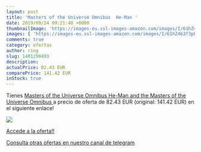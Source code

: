 ```yaml
---
layout: post
title: 'Masters of the Universe Omnibus  He-Man '
date: 2019/09/24 09:21:40 +0000
thumbnailImage: 'https://images-eu.ssl-images-amazon.com/images/I/61hZ4b3f3pL._SL200_.jpg'
images: [ 'https://images-eu.ssl-images-amazon.com/images/I/61hZ4b3f3pL._SL200_.jpg' ]
comments: true
category: ofertas
author: ring
slug: 1401290493
description:
actualPrice: 82.43 EUR
comparePrice: 141.42 EUR
inStock: true
---
```


Tienes [Masters of the Universe Omnibus  He-Man and the Masters of the Universe Omnibus ](https://www.amazon.com/dp/1401290493/?tag=redken08-20) a precio de oferta de 82.43 EUR (original: 141.42 EUR) en el siguiente enlace!

[![](https://images-eu.ssl-images-amazon.com/images/I/61hZ4b3f3pL._SL200_.jpg)](https://www.amazon.com/dp/1401290493/?tag=redken08-20)

[Accede a la oferta!!](https://www.amazon.com/dp/1401290493/?tag=redken08-20)

[Consulta otras ofertas en nuestro canal de telegram](https://t.me/s/ofertas25)
